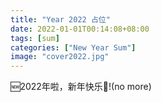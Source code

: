 ```yaml
---
title: "Year 2022 占位"
date: 2022-01-01T00:14:08+08:00
tags: [sum]
categories: ["New Year Sum"]
image: "cover2022.jpg"
---
```

🆕2022年啦，新年快乐🥳!(no more)

<!--more-->

